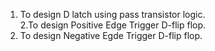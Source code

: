 1. To design D latch using pass transistor logic.  
2.To design Positive Edge Trigger D-flip flop.  
3. To design Negative Egde Trigger D-flip flop.    
